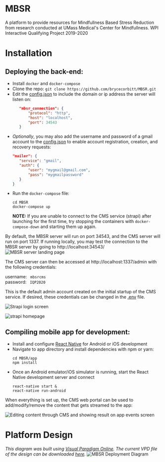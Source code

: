 # MBSR
A platform to provide resources for Mindfullness Based Stress Reduction from research conducted at UMass Medical's Center for Mindfullness. WPI Interactive Qualifying Project 2019-2020
# Installation
 ## Deploying the back-end:
 - Install `docker` and `docker-compose`
 - Clone the repo:
	  `git clone https://github.com/brycecorbitt/MBSR.git`
 - Edit the [config.json](https://github.com/brycecorbitt/MBSR/blob/master/config.json) to include the domain or ip address the server will listen on:
	 ```json
		"mbsr_connection": {
			"protocol": "http",
			"host": "localhost",
			"port": 34543
		}
	```
- *Optionally*, you may also add the username and password of a gmail account to the [config.json](https://github.com/brycecorbitt/MBSR/blob/master/config.json) to enable account registration, creation, and recovery requests:
	 ```json
	"mailer": {
		"service": "gmail",
		"auth": {
			"user": "mygmail@gmail.com",
			"pass": "mygmailpassword"
		}
	}
	```
- Run the `docker-compose` file:
	```
	cd MBSR
	docker-compose up
	```
	**NOTE:**  If you are unable to connect to the CMS service (strapi) after launching for the first time, try stopping the containers with `docker-compose-down` and starting them up again.

By default, the MBSR server will run on port 34543, and the CMS server will run on port 1337.
If running locally, you may test the connection to the MBSR server by going to http://localhost:34543/ 
![MBSR server landing page](https://i.imgur.com/5bDHVzU.png)

The CMS server can then be accessed at http://localhost:1337/admin with the following credentials:

username:	` mbsrcms`<br>password:	` IQP2020`

This is the default admin account created on the initial startup of the CMS service. If desired, these credentials can be changed in the [.env](https://github.com/brycecorbitt/MBSR/blob/master/.env) file.

![Strapi login screen](https://imgur.com/NSoEQel.png)

![strapi homepage](https://imgur.com/j1wwLbf.png)

## Compiling mobile app for development:
 - Install and configure [React Native](https://facebook.github.io/react-native/docs/getting-started) for Android or iOS development
 - Navigate to app directory and install dependencies with npm or yarn:
	```
	cd MBSR/app
	npm install
	```
- Once an Android emulator/iOS simulator is running, start the React Native development server and connect
	```
	react-native start &
	react-native run-android
	```

When everything is set up, the CMS web portal can be used to add/modify/remove the content that gets streamed to the app:

![Editing content through CMS and showing result on app events screen](https://imgur.com/SEjyPXo.png)

# Platform Design
*This diagram was built using [Visual Paradigm Online](https://online.visual-paradigm.com/). The current VPD file of the design can be downloaded [here](https://drive.google.com/file/d/1yhCIz93xakw1B4B1wPEWKKJQd3cJSAq2/view?usp=sharing).*
![MBSR Deployment Diagram](https://i.imgur.com/8xGQP5i.png)
